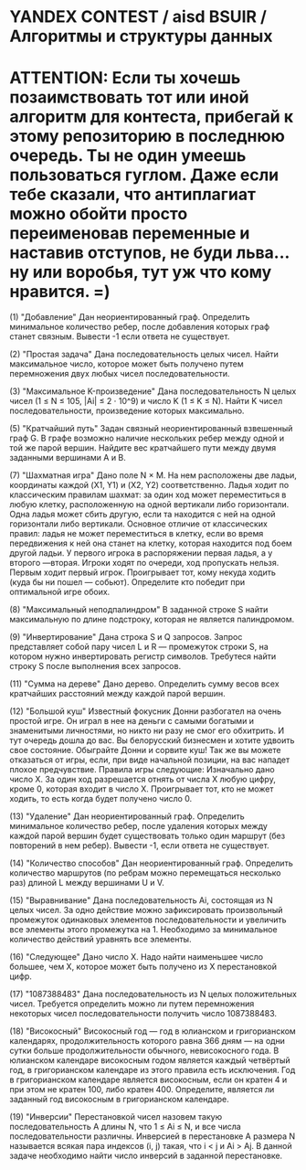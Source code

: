 # YANDEX CONTEST / aisd BSUIR / Алгоритмы и структуры данных

# ATTENTION: Если ты хочешь позаимствовать тот или иной алгоритм для контеста, прибегай к этому репозиторию в последнюю очередь. Ты не один умеешь пользоваться гуглом. Даже если тебе сказали, что антиплагиат можно обойти просто переименовав переменные и наставив отступов, не буди льва... ну или воробья, тут уж что кому нравится. =)

(1) "Добавление" 
Дан неориентированный граф. Определить минимальное количество ребер, после добавления которых граф станет связным. Вывести -1 если ответа не существует.

(2) "Простая задача" 
Дана последовательность целых чисел. Найти максимальное число, которое может быть получено путем перемножения двух любых чисел последовательности.

(3) "Максимальное K-произведение" 
Дана последовательность N целых чисел (1 ≤ N ≤ 105, |Ai| ≤ 2 ⋅ 10^9) и число K (1 ≤ K ≤ N). Найти K чисел последовательности, произведение которых максимально.

(5) "Кратчайший путь"
Задан связный неориентированный взвешенный граф G. В графе возможно наличие нескольких ребер между одной и той же парой вершин. Найдите вес кратчайшего пути между двумя заданными вершинами A и B.

(7) "Шахматная игра"
Дано поле N × M. На нем расположены две ладьи, координаты каждой (X1, Y1) и (X2, Y2) соответственно. Ладья ходит по классическим правилам шахмат: за один ход может переместиться в любую клетку, расположенную на одной вертикали либо горизонтали. Одна ладья может сбить другую, если та находится с ней на одной горизонтали либо вертикали. Основное отличие от классических правил: ладья не может переместиться в клетку, если во время передвижения к ней она станет на клетку, которая находится под боем другой ладьи. У первого игрока в распоряжении первая ладья, а у второго —вторая. Игроки ходят по очереди, ход пропускать нельзя. Первым ходит первый игрок. Проигрывает тот, кому некуда ходить (куда бы ни пошел — собьют). Определите кто победит при оптимальной игре обоих.

(8) "Максимальный неподпалиндром"
В заданной строке S найти максимальную по длине подстроку, которая не является палиндромом.

(9) "Инвертирование"
Дана строка S и Q запросов. Запрос представляет собой пару чисел L и R — промежуток строки S, на котором нужно инвертировать регистр символов. Требутеся найти строку S после выполнения всех запросов.

(11) "Сумма на дереве"
Дано дерево. Определить сумму весов всех кратчайших расстояний между каждой парой вершин.

(12) "Большой куш"
Известный фокусник Донни разбогател на очень простой игре. Он играл в нее на деньги с самыми богатыми и знаменитыми личностями, но никто ни разу не смог его обхитрить. И тут очередь дошла до вас. Вы белорусский бизнесмен и хотите удвоить свое состояние. Обыграйте Донни и сорвите куш! Так же вы можете отказаться от игры, если, при виде начальной позиции, на вас нападет плохое предчувствие.
Правила игры следующие: Изначально дано число X. За один ход разрешается отнять от числа X любую цифру, кроме 0, которая входит в число X. Проигрывает тот, кто не может ходить, то есть когда будет получено число 0.

(13) "Удаление"
Дан неориентированный граф. Определить минимальное количество ребер, после удаления которых между каждой парой вершин будет существовать только один маршрут (без повторений в нем ребер). Вывести -1, если ответа не существует.

(14) "Количество способов"
Дан неориентированный граф. Определить количество маршрутов (по ребрам можно перемещаться несколько раз) длиной L между вершинами U и V.

(15) "Выравнивание"
Дана последовательность Ai, состоящая из N целых чисел. За одно действие можно зафиксировать произвольный промежуток одинаковых элементов последовательности и увеличить все элементы этого промежутка на 1. Необходимо за минимальное количество действий уравнять все элементы.

(16) "Следующее"
Дано число X. Надо найти наименьшее число большее, чем X, которое может быть получено из X перестановкой цифр.

(17) "1087388483"
Дана последовательность из N целых положительных чисел. Требуется определить можно ли путем перемножения некоторых чисел последовательности получить число 1087388483.

(18) "Високосный"
Високосный год — год в юлианском и григорианском календарях, продолжительность которого равна 366 дням — на одни сутки больше продолжительности обычного, невисокосного года. В юлианском календаре високосным годом является каждый четвёртый год, в григорианском календаре из этого правила есть исключения. Год в григорианском календаре является високосным, если он кратен 4 и при этом не кратен 100, либо кратен 400. Определите, является ли заданный год високосным в григорианском календаре.

(19) "Инверсии"
Перестановкой чисел  назовем такую последовательность А длины N, что 1 ≤ Ai ≤ N, и все числа последовательности различны.
Инверсией в пeрестановке A размера N называется всякая пара индексов (i, j) такая, что i < j и Ai > Aj.
В данной задаче необходимо найти число инверсий в заданной перестановке.

